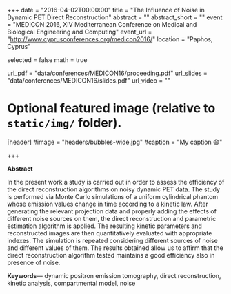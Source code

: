 +++
date = "2016-04-02T00:00:00"
title = "The Influence of Noise in Dynamic PET Direct Reconstruction"
abstract = ""
abstract_short = ""
event = "MEDICON 2016, XIV Mediterranean Conference on Medical and Biological Engineering and Computing"
event_url = "http://www.cyprusconferences.org/medicon2016/"
location = "Paphos, Cyprus"

selected = false
math = true

url_pdf = "data/conferences/MEDICON16/proceeding.pdf"
url_slides = "data/conferences/MEDICON16/slides.pdf"
url_video = ""

# Optional featured image (relative to `static/img/` folder).
[header]
#image = "headers/bubbles-wide.jpg"
#caption = "My caption :smile:"

+++

**Abstract**

In the present work a study is carried out in order to assess the efficiency of the direct reconstruction algorithms on noisy dynamic PET data. The study is performed via Monte Carlo simulations of a uniform cylindrical phantom whose emission values change in time according to a kinetic law. After generating the relevant projection data and properly adding the effects of different noise sources on them, the direct reconstruction and parametric estimation algorithm is applied. The resulting kinetic parameters and reconstructed images are then quantitatively evaluated with appropriate indexes. The simulation is repeated considering different sources of noise and different values of them. The results obtained allow us to affirm that the direct reconstruction algorithm tested maintains a good efficiency also in presence of noise.

**Keywords**— dynamic positron emission tomography, direct reconstruction, kinetic analysis, compartmental model, noise
